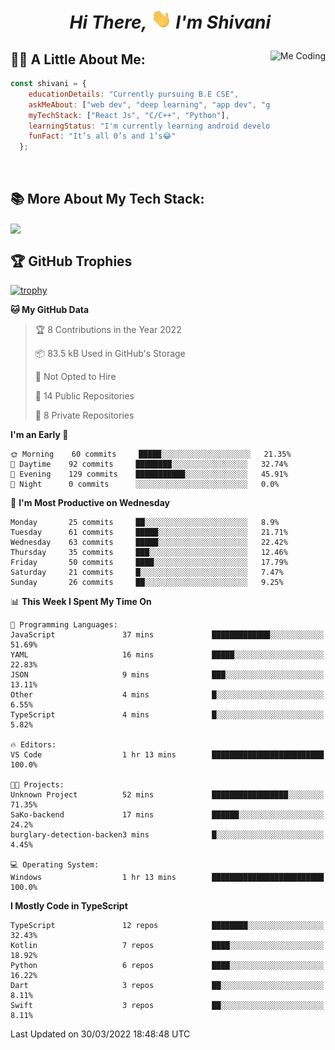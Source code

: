 # <p align="center">️ _Hi There, <img src="https://raw.githubusercontent.com/SanjayDevTech/SanjayDevTech/master/assets/wave.gif" alt="waving hand" width="33px"> I'm Shivani_</p>

<img align="right" alt="Me Coding" height="200" src="https://media.giphy.com/media/L1R1tvI9svkIWwpVYr/giphy.gif">

## 👩‍💻 **A Little About Me:**
```jsx
const shivani = {
    educationDetails: "Currently pursuing B.E CSE",
    askMeAbout: ["web dev", "deep learning", "app dev", "gardening"],
    myTechStack: ["React Js", "C/C++", "Python"],
    learningStatus: "I'm currently learning android development",
    funFact: "It’s all 0’s and 1’s😂"
  };
```

<br/>

## 📚 **More About My Tech Stack:**

   <img align="center" src="https://github-readme-stats.vercel.app/api/top-langs/?username=shivu-srk&layout=compact&theme=vue-dark"/>
   <br/>
   
## 🏆 GitHub Trophies

[![trophy](https://github-profile-trophy.vercel.app/?username=shivu-srk&theme=nord&column=7)](https://github.com/ryo-ma/github-profile-trophy)

<!--START_SECTION:waka-->
**🐱 My GitHub Data** 

> 🏆 8 Contributions in the Year 2022
 > 
> 📦 83.5 kB Used in GitHub's Storage 
 > 
> 🚫 Not Opted to Hire
 > 
> 📜 14 Public Repositories 
 > 
> 🔑 8 Private Repositories  
 > 
**I'm an Early 🐤** 

```text
🌞 Morning    60 commits     █████░░░░░░░░░░░░░░░░░░░░   21.35% 
🌆 Daytime    92 commits     ████████░░░░░░░░░░░░░░░░░   32.74% 
🌃 Evening    129 commits    ███████████░░░░░░░░░░░░░░   45.91% 
🌙 Night      0 commits      ░░░░░░░░░░░░░░░░░░░░░░░░░   0.0%

```
📅 **I'm Most Productive on Wednesday** 

```text
Monday       25 commits     ██░░░░░░░░░░░░░░░░░░░░░░░   8.9% 
Tuesday      61 commits     █████░░░░░░░░░░░░░░░░░░░░   21.71% 
Wednesday    63 commits     █████░░░░░░░░░░░░░░░░░░░░   22.42% 
Thursday     35 commits     ███░░░░░░░░░░░░░░░░░░░░░░   12.46% 
Friday       50 commits     ████░░░░░░░░░░░░░░░░░░░░░   17.79% 
Saturday     21 commits     █░░░░░░░░░░░░░░░░░░░░░░░░   7.47% 
Sunday       26 commits     ██░░░░░░░░░░░░░░░░░░░░░░░   9.25%

```


📊 **This Week I Spent My Time On** 

```text
💬 Programming Languages: 
JavaScript               37 mins             █████████████░░░░░░░░░░░░   51.69% 
YAML                     16 mins             █████░░░░░░░░░░░░░░░░░░░░   22.83% 
JSON                     9 mins              ███░░░░░░░░░░░░░░░░░░░░░░   13.11% 
Other                    4 mins              █░░░░░░░░░░░░░░░░░░░░░░░░   6.55% 
TypeScript               4 mins              █░░░░░░░░░░░░░░░░░░░░░░░░   5.82%

🔥 Editors: 
VS Code                  1 hr 13 mins        █████████████████████████   100.0%

🐱‍💻 Projects: 
Unknown Project          52 mins             █████████████████░░░░░░░░   71.35% 
SaKo-backend             17 mins             ██████░░░░░░░░░░░░░░░░░░░   24.2% 
burglary-detection-backen3 mins              █░░░░░░░░░░░░░░░░░░░░░░░░   4.45%

💻 Operating System: 
Windows                  1 hr 13 mins        █████████████████████████   100.0%

```

**I Mostly Code in TypeScript** 

```text
TypeScript               12 repos            ████████░░░░░░░░░░░░░░░░░   32.43% 
Kotlin                   7 repos             ████░░░░░░░░░░░░░░░░░░░░░   18.92% 
Python                   6 repos             ████░░░░░░░░░░░░░░░░░░░░░   16.22% 
Dart                     3 repos             ██░░░░░░░░░░░░░░░░░░░░░░░   8.11% 
Swift                    3 repos             ██░░░░░░░░░░░░░░░░░░░░░░░   8.11%

```



 Last Updated on 30/03/2022 18:48:48 UTC
<!--END_SECTION:waka-->
